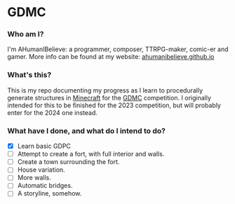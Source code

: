 # GDMC
### Who am I?
I'm AHumanIBelieve: a programmer, composer, TTRPG-maker, comic-er and gamer.
More info can be found at my website: [ahumanibelieve.github.io](https://ahumanibelieve.github.io "ahumanibelieve.github.io")
### What's this?
This is my repo documenting my progress as I learn to procedurally generate structures in [Minecraft](https://minecraft.net) for the [GDMC](https://gendesignmc.engineering.nyu.edu/) competition. I originally intended for this to be finished for the 2023 competition, but will probably enter for the 2024 one instead. 

### What have I done, and what do I intend to do?
- [x] Learn basic GDPC
- [ ] Attempt to create a fort, with full interior and walls.
- [ ] Create a town surrounding the fort.
- [ ] House variation.
- [ ] More walls.
- [ ] Automatic bridges.
- [ ] A storyline, somehow. 